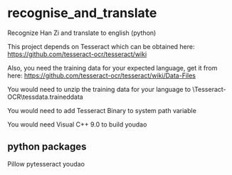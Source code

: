 # recognise_and_translate
Recognize Han Zi and translate to english (python)

This project depends on Tesseract
which can be obtained here:
https://github.com/tesseract-ocr/tesseract/wiki

Also, you need the training data for your expected language, get it from here:
https://github.com/tesseract-ocr/tesseract/wiki/Data-Files

You would need to unzip the training data for your language to 
\Tesseract-OCR\tessdata\.traineddata

You would need to add Tesseract Binary to system path variable

You would need Visual C++ 9.0 to build youdao

## python packages
Pillow
pytesseract
youdao
